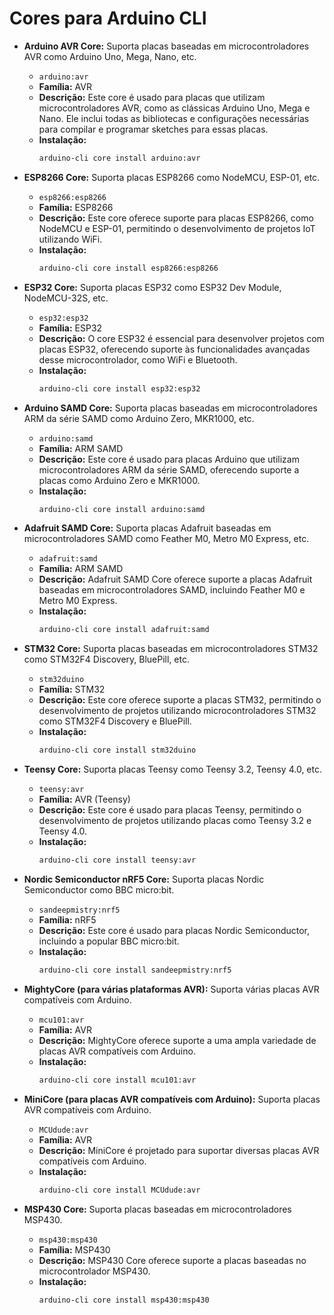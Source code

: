 # Cores para Arduino CLI

- **Arduino AVR Core:** Suporta placas baseadas em microcontroladores AVR como Arduino Uno, Mega, Nano, etc.
  - `arduino:avr`
  - **Família:** AVR
  - **Descrição:** Este core é usado para placas que utilizam microcontroladores AVR, como as clássicas Arduino Uno, Mega e Nano. Ele inclui todas as bibliotecas e configurações necessárias para compilar e programar sketches para essas placas.
  - **Instalação:**
    ```bash
    arduino-cli core install arduino:avr
    ```

- **ESP8266 Core:** Suporta placas ESP8266 como NodeMCU, ESP-01, etc.
  - `esp8266:esp8266`
  - **Família:** ESP8266
  - **Descrição:** Este core oferece suporte para placas ESP8266, como NodeMCU e ESP-01, permitindo o desenvolvimento de projetos IoT utilizando WiFi.
  - **Instalação:**
    ```bash
    arduino-cli core install esp8266:esp8266
    ```

- **ESP32 Core:** Suporta placas ESP32 como ESP32 Dev Module, NodeMCU-32S, etc.
  - `esp32:esp32`
  - **Família:** ESP32
  - **Descrição:** O core ESP32 é essencial para desenvolver projetos com placas ESP32, oferecendo suporte às funcionalidades avançadas desse microcontrolador, como WiFi e Bluetooth.
  - **Instalação:**
    ```bash
    arduino-cli core install esp32:esp32
    ```

- **Arduino SAMD Core:** Suporta placas baseadas em microcontroladores ARM da série SAMD como Arduino Zero, MKR1000, etc.
  - `arduino:samd`
  - **Família:** ARM SAMD
  - **Descrição:** Este core é usado para placas Arduino que utilizam microcontroladores ARM da série SAMD, oferecendo suporte a placas como Arduino Zero e MKR1000.
  - **Instalação:**
    ```bash
    arduino-cli core install arduino:samd
    ```

- **Adafruit SAMD Core:** Suporta placas Adafruit baseadas em microcontroladores SAMD como Feather M0, Metro M0 Express, etc.
  - `adafruit:samd`
  - **Família:** ARM SAMD
  - **Descrição:** Adafruit SAMD Core oferece suporte a placas Adafruit baseadas em microcontroladores SAMD, incluindo Feather M0 e Metro M0 Express.
  - **Instalação:**
    ```bash
    arduino-cli core install adafruit:samd
    ```

- **STM32 Core:** Suporta placas baseadas em microcontroladores STM32 como STM32F4 Discovery, BluePill, etc.
  - `stm32duino`
  - **Família:** STM32
  - **Descrição:** Este core oferece suporte a placas STM32, permitindo o desenvolvimento de projetos utilizando microcontroladores STM32 como STM32F4 Discovery e BluePill.
  - **Instalação:**
    ```bash
    arduino-cli core install stm32duino
    ```

- **Teensy Core:** Suporta placas Teensy como Teensy 3.2, Teensy 4.0, etc.
  - `teensy:avr`
  - **Família:** AVR (Teensy)
  - **Descrição:** Este core é usado para placas Teensy, permitindo o desenvolvimento de projetos utilizando placas como Teensy 3.2 e Teensy 4.0.
  - **Instalação:**
    ```bash
    arduino-cli core install teensy:avr
    ```

- **Nordic Semiconductor nRF5 Core:** Suporta placas Nordic Semiconductor como BBC micro:bit.
  - `sandeepmistry:nrf5`
  - **Família:** nRF5
  - **Descrição:** Este core é usado para placas Nordic Semiconductor, incluindo a popular BBC micro:bit.
  - **Instalação:**
    ```bash
    arduino-cli core install sandeepmistry:nrf5
    ```

- **MightyCore (para várias plataformas AVR):** Suporta várias placas AVR compatíveis com Arduino.
  - `mcu101:avr`
  - **Família:** AVR
  - **Descrição:** MightyCore oferece suporte a uma ampla variedade de placas AVR compatíveis com Arduino.
  - **Instalação:**
    ```bash
    arduino-cli core install mcu101:avr
    ```

- **MiniCore (para placas AVR compatíveis com Arduino):** Suporta placas AVR compatíveis com Arduino.
  - `MCUdude:avr`
  - **Família:** AVR
  - **Descrição:** MiniCore é projetado para suportar diversas placas AVR compatíveis com Arduino.
  - **Instalação:**
    ```bash
    arduino-cli core install MCUdude:avr
    ```

- **MSP430 Core:** Suporta placas baseadas em microcontroladores MSP430.
  - `msp430:msp430`
  - **Família:** MSP430
  - **Descrição:** MSP430 Core oferece suporte a placas baseadas no microcontrolador MSP430.
  - **Instalação:**
    ```bash
    arduino-cli core install msp430:msp430
    ```
